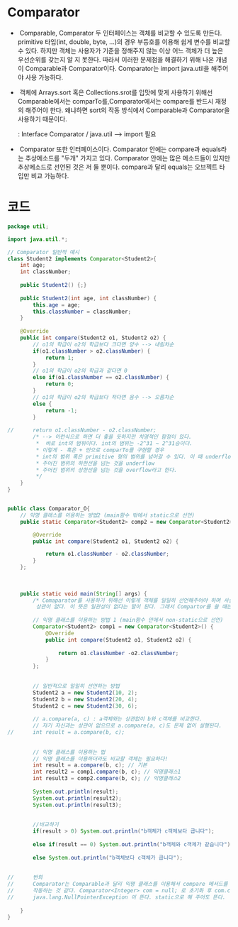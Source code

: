# Comparator

- &nbsp;Comparable, Comparator 두 인터페이스는 객체를 비교할 수 있도록 만든다. primitive 타입(int, double, byte, ...)의 경우
부등호를 이용해 쉽게 변수를 비교할 수 있다. 하지만 객체는 사용자가 기준을 정해주지 않는 이상 어느 객체가 더 높은 우선순위를
갖는지 알 지 못한다. 따라서 이러한 문제점을 해결하기 위해 나온 개념이 Comparable과 Comparator이다. Comparator는 import java.util을
해주어야 사용 가능하다.<br>

- &nbsp;객체에 Arrays.sort 혹은 Collections.srot를 입맛에 맞게 사용하기 위해선 Comparable에서는 comparTo를,Comparator에서는 compare를
반드시 재정의 해주어야 한다. 왜냐하면 sort의 작동 방식에서 Comparable과 Comparator을 사용하기 때문이다.<br>


	<Comparator> 	: 	Interface Comparator<T> 	/	java.util --> import 필요 
	
 
- &nbsp;Comparator 또한 인터페이스이다. Comparator 안에는 compare과 equals라는 추상메소드를 "두개" 가지고 있다. Comparator 안에는 많은 메소드들이 있지만 추상메소드로 선언된 것은 저 둘 뿐이다. 
compare과 달리 equals는 오브젝트 타입만 비교 가능하다.<br>


 

# 코드
```java
package util;

import java.util.*;

// Comparator 일반적 예시 
class Student2 implements Comparator<Student2>{
	int age;
	int classNumber;
	
	public Student2() {;}
	
	public Student2(int age, int classNumber) {
		this.age = age;
		this.classNumber = classNumber;
	}
	
	@Override
	public int compare(Student2 o1, Student2 o2) {
		// o1의 학급이 o2의 학급보다 크다면 양수 --> 내림차순
		if(o1.classNumber > o2.classNumber) {
			return 1;
		}
		// o1의 학급이 o2의 학급과 같다면 0
		else if(o1.classNumber == o2.classNumber) {
			return 0;
		}
		// o1의 학급이 o2의 학급보다 작다면 음수 --> 오름차순
		else {
			return -1;
		}
		
//		return o1.classNumber - o2.classNumber;
		/* --> 이런식으로 하면 더 좋을 듯하지만 치명적인 함정이 있다.
		 * 	바로 int의 범위이다. int의 범위는 -2^31 ~ 2^31승이다.
		 * 이렇게 - 혹은 + 만으로 comparTo를 구현할 경우
		 * int의 범위 혹은 primitive 형의 범위를 넘어갈 수 있다. 이 때 underflow, overflow가 발생하게 된다.  
		 * 주어진 범위의 하한선을 넘는 것을 underflow
		 * 주어진 범위의 상한선을 넘는 것을 overflow라고 한다. 
		 */
	}
}


public class Comparator_O{
	// 익명 클래스를 이용하는 방법2 (main함수 밖에서 static으로 선언)
	public static Comparator<Student2> comp2 = new Comparator<Student2>() {

		@Override
		public int compare(Student2 o1, Student2 o2) {

			return o1.classNumber - o2.classNumber;
		}
	};
	
	
	
	public static void main(String[] args) {
		/* Comaparator를 사용하기 위해선 이렇게 객체를 일일히 선언해주어야 하며 사실 a.com~ b.com~을 쓰든
		 상관이 없다. 이 뜻은 일관성이 없다는 말이 된다. 그래서 Compartor를 쓸 때는 익명 클래스를 자주 사용한다.*/
		
		// 익명 클래스를 이용하는 방법 1 (main함수 안에서 non-static으로 선언)
		Comparator<Student2> comp1 = new Comparator<Student2>() {
			@Override
			public int compare(Student2 o1, Student2 o2) {
				
				return o1.classNumber -o2.classNumber;
			}
		};
		
		
		// 일반적으로 일일히 선언하는 방법
		Student2 a = new Student2(10, 2);
		Student2 b = new Student2(20, 4);
		Student2 c = new Student2(30, 6);
		
		// a.compare(a, c) : a객체와는 상관없이 b와 c객체를 비교한다. 
		// 자기 자신과는 상관이 없으므로 a.compare(a, c)도 문제 없이 실행된다.
//		int result = a.compare(b, c);
		
		
		// 익명 클래스를 이용하는 법
		// 익명 클래스를 이용하더라도 비교할 객체는 필요하다!
		int result = a.compare(b, c); // 기본
		int result2 = comp1.compare(b, c); // 익명클래스1
		int result3 = comp2.compare(b, c); // 익명클래스2
		
		System.out.println(result);
		System.out.println(result2);
		System.out.println(result3);
		
		
		//비교하기
		if(result > 0) System.out.println("b객체가 c객체보다 큽니다");
		
		else if(result == 0) System.out.println("b객체와 c객체가 같습니다");
		
		else System.out.println("b객체보다 c객체가 큽니다");
		
		
//		번외
//		Comparator는 Comparable과 달리 익명 클래스를 이용해서 compare 메서드를 override 해주어야만 
//		작동하는 것 같다. Comparator<Integer> com = null; 로 초기화 후 com.compare 해봤는데
//		java.lang.NullPointerException 이 뜬다. static으로 해 주어도 뜬다.
		
	}
}
```
